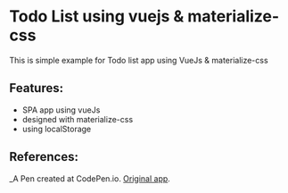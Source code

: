 # Todo List using vuejs & materialize-css
This is simple example for Todo list app using VueJs & materialize-css

## Features:
+ SPA app using vueJs
+ designed with materialize-css
+ using localStorage

## References:
_A Pen created at CodePen.io. [Original app](https://codepen.io/MohssineAboutajWeb/pen/wZGMBr).
